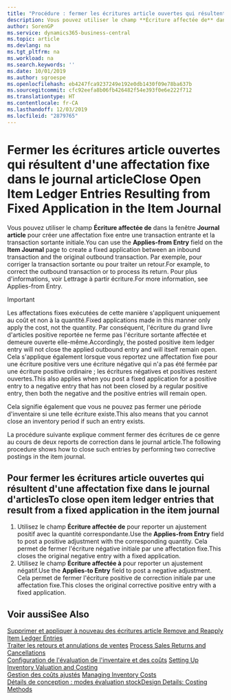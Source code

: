 ```yaml
---
title: "Procédure : fermer les écritures article ouvertes qui résultent d'une affectation fixe dans le journal article | Microsoft Docs"
description: Vous pouvez utiliser le champ **Écriture affectée de** dans la fenêtre **Journal article** pour créer une affectation fixe entre une transaction entrante et la transaction sortante initiale. Par exemple, pour corriger la transaction sortante ou pour traiter un retour.
author: SorenGP
ms.service: dynamics365-business-central
ms.topic: article
ms.devlang: na
ms.tgt_pltfrm: na
ms.workload: na
ms.search.keywords: ''
ms.date: 10/01/2019
ms.author: sgroespe
ms.openlocfilehash: eb4247fca9237249e192e0db1430f09e78ba637b
ms.sourcegitcommit: cfc92eefa8b06fb426482f54e393f0e6e222f712
ms.translationtype: HT
ms.contentlocale: fr-CA
ms.lasthandoff: 12/03/2019
ms.locfileid: "2879765"
---
```

# <a name="close-open-item-ledger-entries-resulting-from-fixed-application-in-the-item-journal"></a><span data-ttu-id="49a71-104">Fermer les écritures article ouvertes qui résultent d'une affectation fixe dans le journal article</span><span class="sxs-lookup"><span data-stu-id="49a71-104">Close Open Item Ledger Entries Resulting from Fixed Application in the Item Journal</span></span>
<span data-ttu-id="49a71-105">Vous pouvez utiliser le champ **Écriture affectée de** dans la fenêtre **Journal article** pour créer une affectation fixe entre une transaction entrante et la transaction sortante initiale.</span><span class="sxs-lookup"><span data-stu-id="49a71-105">You can use the **Applies-from Entry** field on the **Item Journal** page to create a fixed application between an inbound transaction and the original outbound transaction.</span></span> <span data-ttu-id="49a71-106">Par exemple, pour corriger la transaction sortante ou pour traiter un retour.</span><span class="sxs-lookup"><span data-stu-id="49a71-106">For example, to correct the outbound transaction or to process its return.</span></span> <span data-ttu-id="49a71-107">Pour plus d'informations, voir Lettrage à partir écriture.</span><span class="sxs-lookup"><span data-stu-id="49a71-107">For more information, see Applies-from Entry.</span></span>  

> [!IMPORTANT]  
>  <span data-ttu-id="49a71-108">Les affectations fixes exécutées de cette manière s'appliquent uniquement au coût et non à la quantité.</span><span class="sxs-lookup"><span data-stu-id="49a71-108">Fixed applications made in this manner only apply the cost, not the quantity.</span></span> <span data-ttu-id="49a71-109">Par conséquent, l'écriture du grand livre d'articles positive reportée ne ferme pas l'écriture sortante affectée et demeure ouverte elle-même.</span><span class="sxs-lookup"><span data-stu-id="49a71-109">Accordingly, the posted positive item ledger entry will not close the applied outbound entry and will itself remain open.</span></span> <span data-ttu-id="49a71-110">Cela s'applique également lorsque vous reportez une affectation fixe pour une écriture positive vers une écriture négative qui n'a pas été fermée par une écriture positive ordinaire ; les écritures négatives et positives restent ouvertes.</span><span class="sxs-lookup"><span data-stu-id="49a71-110">This also applies when you post a fixed application for a positive entry to a negative entry that has not been closed by a regular positive entry, then both the negative and the positive entries will remain open.</span></span>  
>   
>  <span data-ttu-id="49a71-111">Cela signifie également que vous ne pouvez pas fermer une période d'inventaire si une telle écriture existe.</span><span class="sxs-lookup"><span data-stu-id="49a71-111">This also means that you cannot close an inventory period if such an entry exists.</span></span>  

<span data-ttu-id="49a71-112">La procédure suivante explique comment fermer des écritures de ce genre au cours de deux reports de correction dans le journal article.</span><span class="sxs-lookup"><span data-stu-id="49a71-112">The following procedure shows how to close such entries by performing two corrective postings in the item journal.</span></span>  

## <a name="to-close-open-item-ledger-entries-that-result-from-a-fixed-application-in-the-item-journal"></a><span data-ttu-id="49a71-113">Pour fermer les écritures article ouvertes qui résultent d'une affectation fixe dans le journal d'articles</span><span class="sxs-lookup"><span data-stu-id="49a71-113">To close open item ledger entries that result from a fixed application in the item journal</span></span>  

1.  <span data-ttu-id="49a71-114">Utilisez le champ **Écriture affectée de** pour reporter un ajustement positif avec la quantité correspondante.</span><span class="sxs-lookup"><span data-stu-id="49a71-114">Use the **Applies-from Entry** field to post a positive adjustment with the corresponding quantity.</span></span> <span data-ttu-id="49a71-115">Cela permet de fermer l'écriture négative initiale par une affectation fixe.</span><span class="sxs-lookup"><span data-stu-id="49a71-115">This closes the original negative entry with a fixed application.</span></span>  
2.  <span data-ttu-id="49a71-116">Utilisez le champ **Écriture affectée à** pour reporter un ajustement négatif.</span><span class="sxs-lookup"><span data-stu-id="49a71-116">Use the **Applies-to Entry** field to post a negative adjustment.</span></span> <span data-ttu-id="49a71-117">Cela permet de fermer l'écriture positive de correction initiale par une affectation fixe.</span><span class="sxs-lookup"><span data-stu-id="49a71-117">This closes the original corrective positive entry with a fixed application.</span></span>  

## <a name="see-also"></a><span data-ttu-id="49a71-118">Voir aussi</span><span class="sxs-lookup"><span data-stu-id="49a71-118">See Also</span></span>  
[<span data-ttu-id="49a71-119"> Supprimer et appliquer à nouveau des écritures article</span><span class="sxs-lookup"><span data-stu-id="49a71-119"> Remove and Reapply Item Ledger Entries</span></span>](finance-how-to-remove-and-reapply-item-entries.md)  
 <span data-ttu-id="49a71-120">[Traiter les retours et annulations de ventes](sales-how-process-sales-returns-cancellations.md) </span><span class="sxs-lookup"><span data-stu-id="49a71-120">[Process Sales Returns and Cancellations](sales-how-process-sales-returns-cancellations.md) </span></span>  
 <span data-ttu-id="49a71-121">[Configuration de l'évaluation de l'inventaire et des coûts](finance-set-up-inventory-valuation-and-costing.md) </span><span class="sxs-lookup"><span data-stu-id="49a71-121">[Setting Up Inventory Valuation and Costing](finance-set-up-inventory-valuation-and-costing.md) </span></span>  
 <span data-ttu-id="49a71-122">[Gestion des coûts ajustés](finance-manage-inventory-costs.md) </span><span class="sxs-lookup"><span data-stu-id="49a71-122">[Managing Inventory Costs](finance-manage-inventory-costs.md) </span></span>  
 [<span data-ttu-id="49a71-123">Détails de conception : modes évaluation stock</span><span class="sxs-lookup"><span data-stu-id="49a71-123">Design Details: Costing Methods</span></span>](design-details-costing-methods.md)
